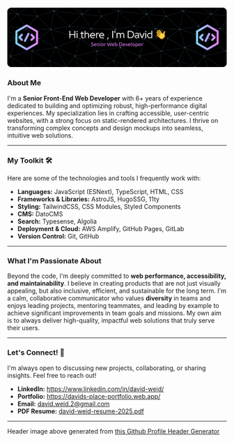 ![Header](./github-header-banner.png)

### About Me

I'm a **Senior Front-End Web Developer** with 6+ years of experience dedicated to building and optimizing robust, high-performance digital experiences. My specialization lies in crafting accessible, user-centric websites, with a strong focus on static-rendered architectures. I thrive on transforming complex concepts and design mockups into seamless, intuitive web solutions.

---

### My Toolkit 🛠️

Here are some of the technologies and tools I frequently work with:

* **Languages:** JavaScript (ESNext), TypeScript, HTML, CSS
* **Frameworks & Libraries:** AstroJS, HugoSSG, 11ty
* **Styling:** TailwindCSS, CSS Modules, Styled Components
* **CMS:** DatoCMS
* **Search:** Typesense, Algolia
* **Deployment & Cloud:** AWS Amplify, GitHub Pages, GitLab
* **Version Control:** Git, GitHub

---

### What I'm Passionate About

Beyond the code, I'm deeply committed to **web performance, accessibility, and maintainability**. I believe in creating products that are not just visually appealing, but also inclusive, efficient, and sustainable for the long term. I'm a calm, collaborative communicator who values **diversity** in teams and enjoys leading projects, mentoring teammates, and leading by example to achieve significant improvements in team goals and missions. My own aim is to always deliver high-quality, impactful web solutions that truly serve their users.

---

### Let's Connect! 🤝

I'm always open to discussing new projects, collaborating, or sharing insights. Feel free to reach out!

* **LinkedIn:** https://www.linkedin.com/in/david-weid/
* **Portfolio:** https://davids-place-portfolio.web.app/
* **Email:** david.weid.2@gmail.com
* **PDF Resume:** [david-weid-resume-2025.pdf](https://github.com/user-attachments/files/21084624/david-weid-resume-2025.pdf)

---

Header image above generated from [this Github Profile Header Generator](https://leviarista.github.io/github-profile-header-generator/)
